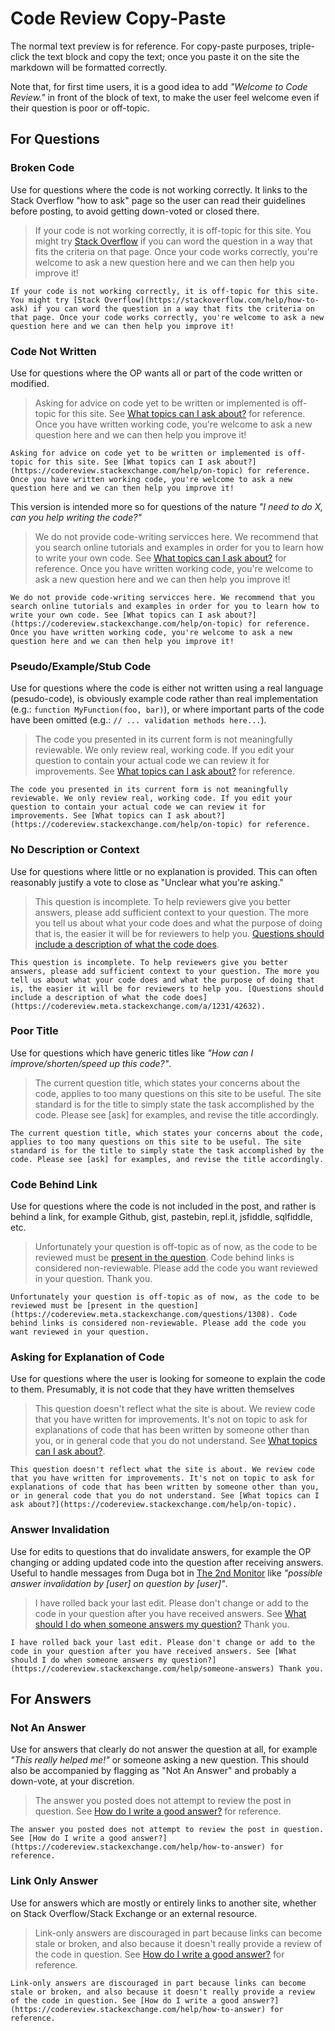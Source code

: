 # Code Review Copy-Paste

The normal text preview is for reference. For copy-paste purposes, triple-click the text block and copy the text; once you paste it on the site the markdown will be formatted correctly.

Note that, for first time users, it is a good idea to add _"Welcome to Code Review."_ in front of the block of text, to make the user feel welcome even if their question is poor or off-topic.

## For Questions

### Broken Code

Use for questions where the code is not working correctly. It links to the Stack Overflow "how to ask" page so the user can read their guidelines before posting, to avoid getting down-voted or closed there.

> If your code is not working correctly, it is off-topic for this site. You might try [Stack Overflow](https://stackoverflow.com/help/how-to-ask) if you can word the question in a way that fits the criteria on that page. Once your code works correctly, you're welcome to ask a new question here and we can then help you improve it!

```
If your code is not working correctly, it is off-topic for this site. You might try [Stack Overflow](https://stackoverflow.com/help/how-to-ask) if you can word the question in a way that fits the criteria on that page. Once your code works correctly, you're welcome to ask a new question here and we can then help you improve it!
```

### Code Not Written

Use for questions where the OP wants all or part of the code written or modified. 

> Asking for advice on code yet to be written or implemented is off-topic for this site. See [What topics can I ask about?](https://codereview.stackexchange.com/help/on-topic) for reference. Once you have written working code, you're welcome to ask a new question here and we can then help you improve it!

```
Asking for advice on code yet to be written or implemented is off-topic for this site. See [What topics can I ask about?](https://codereview.stackexchange.com/help/on-topic) for reference. Once you have written working code, you're welcome to ask a new question here and we can then help you improve it!
```

This version is intended more so for questions of the nature _"I need to do X, can you help writing the code?"_

> We do not provide code-writing servicces here. We recommend that you search online tutorials and examples in order for you to learn how to write your own code. See [What topics can I ask about?](https://codereview.stackexchange.com/help/on-topic) for reference. Once you have written working code, you're welcome to ask a new question here and we can then help you improve it!

```
We do not provide code-writing servicces here. We recommend that you search online tutorials and examples in order for you to learn how to write your own code. See [What topics can I ask about?](https://codereview.stackexchange.com/help/on-topic) for reference. Once you have written working code, you're welcome to ask a new question here and we can then help you improve it!
```

### Pseudo/Example/Stub Code

Use for questions where the code is either not written using a real language (pesudo-code), is obviously example code rather than real implementation (e.g.: `function MyFunction(foo, bar)`), or where important parts of the code have been omitted (e.g.: `// ... validation methods here...`).

> The code you presented in its current form is not meaningfully reviewable. We only review real, working code. If you edit your question to contain your actual code we can review it for improvements. See [What topics can I ask about?](https://codereview.stackexchange.com/help/on-topic) for reference.

```
The code you presented in its current form is not meaningfully reviewable. We only review real, working code. If you edit your question to contain your actual code we can review it for improvements. See [What topics can I ask about?](https://codereview.stackexchange.com/help/on-topic) for reference.
```

### No Description or Context

Use for questions where little or no explanation is provided. This can often reasonably justify a vote to close as "Unclear what you're asking."

> This question is incomplete. To help reviewers give you better answers, please add sufficient context to your question. The more you tell us about what your code does and what the purpose of doing that is, the easier it will be for reviewers to help you. [Questions should include a description of what the code does](https://codereview.meta.stackexchange.com/a/1231/42632).

```
This question is incomplete. To help reviewers give you better answers, please add sufficient context to your question. The more you tell us about what your code does and what the purpose of doing that is, the easier it will be for reviewers to help you. [Questions should include a description of what the code does](https://codereview.meta.stackexchange.com/a/1231/42632).
```

### Poor Title

Use for questions which have generic titles like _"How can I improve/shorten/speed up this code?"_.

> The current question title, which states your concerns about the code, applies to too many questions on this site to be useful. The site standard is for the title to simply state the task accomplished by the code. Please see [ask] for examples, and revise the title accordingly.

```
The current question title, which states your concerns about the code, applies to too many questions on this site to be useful. The site standard is for the title to simply state the task accomplished by the code. Please see [ask] for examples, and revise the title accordingly.
```

### Code Behind Link

Use for questions where the code is not included in the post, and rather is behind a link, for example Github, gist, pastebin, repl.it, jsfiddle, sqlfiddle, etc.

> Unfortunately your question is off-topic as of now, as the code to be reviewed must be [present in the question](https://codereview.meta.stackexchange.com/questions/1308). Code behind links is considered non-reviewable. Please add the code you want reviewed in your question. Thank you.

```
Unfortunately your question is off-topic as of now, as the code to be reviewed must be [present in the question](https://codereview.meta.stackexchange.com/questions/1308). Code behind links is considered non-reviewable. Please add the code you want reviewed in your question. 
```

### Asking for Explanation of Code

Use for questions where the user is looking for someone to explain the code to them. Presumably, it is not code that they have written themselves

> This question doesn't reflect what the site is about. We review code that you have written for improvements. It's not on topic to ask for explanations of code that has been written by someone other than you, or in general code that you do not understand. See [What topics can I ask about?](https://codereview.stackexchange.com/help/on-topic).

```
This question doesn't reflect what the site is about. We review code that you have written for improvements. It's not on topic to ask for explanations of code that has been written by someone other than you, or in general code that you do not understand. See [What topics can I ask about?](https://codereview.stackexchange.com/help/on-topic).
```

### Answer Invalidation

Use for edits to questions that do invalidate answers, for example the OP changing or adding updated code into the question after receiving answers. Useful to handle messages from Duga bot in [The 2nd Monitor](https://chat.stackexchange.com/rooms/8595/the-2nd-monitor) like _"possible answer invalidation by [user] on question by [user]"_.

> I have rolled back your last edit. Please don't change or add to the code in your question after you have received answers. See [What should I do when someone answers my question?](https://codereview.stackexchange.com/help/someone-answers) Thank you.

```
I have rolled back your last edit. Please don't change or add to the code in your question after you have received answers. See [What should I do when someone answers my question?](https://codereview.stackexchange.com/help/someone-answers) Thank you.
```

## For Answers

### Not An Answer

Use for answers that clearly do not answer the question at all, for example _"This really helped me!"_ or someone asking a new question. This should also be accompanied by flagging as "Not An Answer" and probably a down-vote, at your discretion.

> The answer you posted does not attempt to review the post in question. See [How do I write a good answer?](https://codereview.stackexchange.com/help/how-to-answer) for reference.

```
The answer you posted does not attempt to review the post in question. See [How do I write a good answer?](https://codereview.stackexchange.com/help/how-to-answer) for reference.
```


### Link Only Answer

Use for answers which are mostly or entirely links to another site, whether on Stack Overflow/Stack Exchange or an external resource.

> Link-only answers are discouraged in part because links can become stale or broken, and also because it doesn't really provide a review of the code in question. See [How do I write a good answer?](https://codereview.stackexchange.com/help/how-to-answer) for reference.

```
Link-only answers are discouraged in part because links can become stale or broken, and also because it doesn't really provide a review of the code in question. See [How do I write a good answer?](https://codereview.stackexchange.com/help/how-to-answer) for reference.
```
